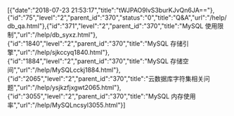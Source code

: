 [{"date":"2018-07-23 21:53:17","title":"tWJPAO9lvS3burKJvQn6JA=="},{"id":"75","level":"2","parent_id":"370","status":"0","title":"Q&A","url":"/help/db_qa.html"},{"id":"371","level":"2","parent_id":"370","title":"MySQL 使用限制","url":"/help/db_syxz.html"},{"id":"1840","level":"2","parent_id":"370","title":"MySQL 存储引擎","url":"/help/sjkccyq1840.html"},{"id":"1884","level":"2","parent_id":"370","title":"MySQL 存储空间","url":"/help/MySQLcckj1884.html"},{"id":"2065","level":"2","parent_id":"370","title":"云数据库字符集相关问题","url":"/help/ysjkzfjxgwt2065.html"},{"id":"3055","level":"2","parent_id":"370","title":"MySQL 内存使用率","url":"/help/MySQLncsyl3055.html"}]